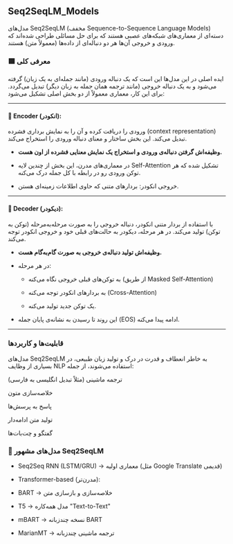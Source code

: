 ## Seq2SeqLM_Models
مدل‌های Seq2SeqLM (مخفف Sequence-to-Sequence Language Models) دسته‌ای از معماری‌های شبکه‌های عصبی هستند که برای حل مسائلی طراحی شده‌اند که ورودی و خروجی آن‌ها هر دو دنباله‌ای از داده‌ها (معمولاً متن) هستند.

### 🟥 معرفی کلی

ایده اصلی در این مدل‌ها این است که یک دنباله ورودی (مانند جمله‌ای به یک زبان) گرفته می‌شود و به یک دنباله خروجی (مانند ترجمه همان جمله به زبان دیگر) تبدیل می‌گردد. برای این کار، معماری معمولاً از دو بخش اصلی تشکیل می‌شود:

---
#### 🔴 Encoder (انکودر):
ورودی را دریافت کرده و آن را به نمایش برداری فشرده (context representation) تبدیل می‌کند. این بخش ساختار و معنای دنباله ورودی را استخراج می‌کند.

- __وظیفه‌اش گرفتن دنباله‌ی ورودی و استخراج یک نمایش معنایی فشرده از اون هست.__

- در معماری‌های مدرن، این بخش از چندین لایه Self-Attention تشکیل شده که هر توکن ورودی رو در رابطه با کل جمله درک می‌کنه.

- خروجی انکودر: بردارهای متنی که حاوی اطلاعات زمینه‌ای هستن.

---  
#### 🔴 Decoder (دیکودر):
با استفاده از بردار متنی انکودر، دنباله خروجی را به صورت مرحله‌به‌مرحله (توکن به توکن) تولید می‌کند. در هر مرحله، دیکودر به حالت‌های قبلی خود و خروجی انکودر توجه می‌کند.

- __وظیفه‌اش تولید دنباله‌ی خروجی به صورت گام‌به‌گام هست.__

- در هر مرحله:

  - به توکن‌های قبلی خروجی نگاه می‌کنه (از طریق Masked Self-Attention)

  - به بردارهای انکودر توجه می‌کنه (Cross-Attention)

  - یک توکن جدید تولید می‌کنه.

- این روند تا رسیدن به نشانه‌ی پایان جمله (EOS) ادامه پیدا می‌کنه.
---

### قابلیت‌ها و کاربردها

مدل‌های Seq2SeqLM به خاطر انعطاف و قدرت در درک و تولید زبان طبیعی، در بسیاری از وظایف NLP استفاده می‌شوند، از جمله:

ترجمه ماشینی (مثلاً تبدیل انگلیسی به فارسی)

خلاصه‌سازی متون

پاسخ به پرسش‌ها

تولید متن ادامه‌دار

گفتگو و چت‌بات‌ها


### 🔑 مدل‌های مشهور Seq2SeqLM

- Seq2Seq RNN (LSTM/GRU) → معماری اولیه (مثل Google Translate قدیمی)

- Transformer-based (مدرن‌تر):

 - BART → خلاصه‌سازی و بازسازی متن

 - T5 → مدل همه‌کاره "Text-to-Text"

 - mBART → نسخه چندزبانه BART

 - MarianMT → ترجمه ماشینی چندزبانه

